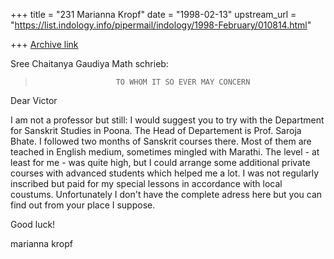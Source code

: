 +++
title = "231 Marianna Kropf"
date = "1998-02-13"
upstream_url = "https://list.indology.info/pipermail/indology/1998-February/010814.html"

+++
[Archive link](https://list.indology.info/pipermail/indology/1998-February/010814.html)

Sree Chaitanya Gaudiya Math schrieb:
>
>                       TO WHOM IT SO EVER MAY CONCERN


Dear Victor

I am not a professor but still:
I would suggest you to try with the Department for Sanskrit Studies in
Poona. The Head of Departement is Prof. Saroja Bhate. I followed two
months of Sanskrit courses there. Most of them are teached in English
medium, sometimes mingled with Marathi. The level - at least for me -
was quite high, but I could arrange some additional private courses with
advanced students which helped me a lot. I was not regularly inscribed
but paid for my special lessons in accordance with local coustums.
Unfortunately I don't have the complete adress here but you can find out
from your place I suppose.

Good luck!

marianna kropf




